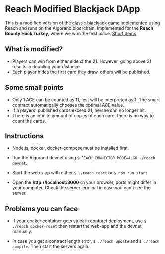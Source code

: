 # Reach Modified Blackjack DApp

This is a modified version of the classic blackjack game implemented using Reach and runs on the Algorand blockchain. 
Implemented for the **Reach Bounty Hack Turkey**, where we won the first place. [Short demo](https://youtu.be/Vo8Yq0tMQRo)

## What is modified?

* Players can win from either side of the 21. However, going above 21 results in doubling your distance. 
* Each player hides the first card they draw, others will be published.

## Some small points

* Only 1 ACE can be counted as 11, rest will be interpreted as 1. The smart contract automatically chooses the optimal ACE value.
* If a players' published cards exceed 21, he/she can no longer hit.
* There is an infinite amount of copies of each card, there is no way to count the cards.

## Instructions
* Node.js, docker, docker-compose must be installed first.
* Run the Algorand devnet using `$ REACH_CONNECTOR_MODE=ALGO ./reach devnet`.

* Start the web-app with either
`$ ./reach react`
or 
`$ npm run start`

* Open the **http://localhost:3000** on your browser, ports might differ in your computer. Check the server terminal in case you can't see the server.

## Problems you can face

* If your docker container gets stuck in contract deployment, use `$ ./reach docker-reset` then restart the web-app and the devnet manually.

* In case you get a contract length error, `$ ./reach update` and  `$ ./reach compile`. Then start the servers again.
